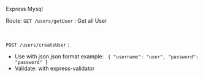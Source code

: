 Express
Mysql


Route:
`GET /users/getUser` : Get all User

<br />

`POST /users/createUser` : 
+ Use with json
json format example: 
` 
{
    "username": "user",
    "password": "password"
}
`
+ Validate: with express-validator
